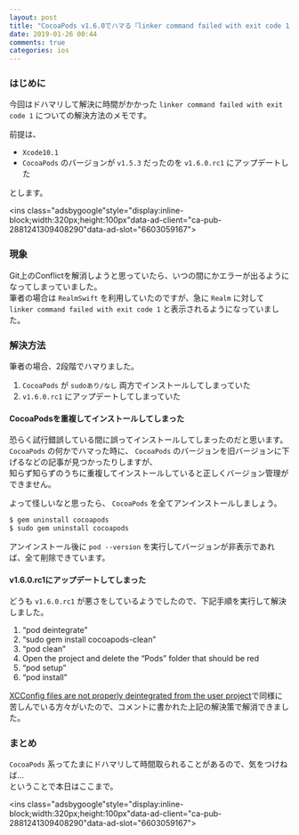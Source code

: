 ```yaml
---
layout: post
title: "CocoaPods v1.6.0でハマる『linker command failed with exit code 1』エラーの対応"
date: 2019-01-26 00:44
comments: true
categories: ios
---
```


### はじめに
今回はドハマリして解決に時間がかかった `linker command failed with exit code 1` についての解決方法のメモです。  

前提は、  

* `Xcode10.1`  
* `CocoaPods` のバージョンが `v1.5.3` だったのを `v1.6.0.rc1` にアップデートした  

とします。  

<script async src="//pagead2.googlesyndication.com/pagead/js/adsbygoogle.js"></script>
<ins class="adsbygoogle"style="display:inline-block;width:320px;height:100px"data-ad-client="ca-pub-2881241309408290"data-ad-slot="6603059167"></ins>
<script>
(adsbygoogle = window.adsbygoogle || []).push({});
</script>

<!-- more -->

### 現象
Git上のConflictを解消しようと思っていたら、いつの間にかエラーが出るようになってしまっていました。  
筆者の場合は `RealmSwift` を利用していたのですが、急に `Realm` に対して `linker command failed with exit code 1` と表示されるようになっていました。  

### 解決方法
筆者の場合、2段階でハマりました。  

1. `CocoaPods` が `sudoあり/なし` 両方でインストールしてしまっていた  
2. `v1.6.0.rc1` にアップデートしてしまっていた  

#### CocoaPodsを重複してインストールしてしまった
恐らく試行錯誤している間に誤ってインストールしてしまったのだと思います。  
`CocoaPods` の何かでハマった時に、 `CocoaPods` のバージョンを旧バージョンに下げるなどの記事が見つかったりしますが、  
知らず知らずのうちに重複してインストールしていると正しくバージョン管理ができません。  

よって怪しいなと思ったら、 `CocoaPods` を全てアンインストールしましょう。  

```objective-c
$ gem uninstall cocoapods
$ sudo gem uninstall cocoapods
```

アンインストール後に `pod --version` を実行してバージョンが非表示であれば、全て削除できています。  

#### v1.6.0.rc1にアップデートしてしまった
どうも `v1.6.0.rc1` が悪さをしているようでしたので、下記手順を実行して解決しました。  

1. “pod deintegrate”
2. “sudo gem install cocoapods-clean”
3. “pod clean”
4. Open the project and delete the “Pods” folder that should be red
5. “pod setup”
6. “pod install”

[XCConfig files are not properly deintegrated from the user project](https://github.com/CocoaPods/CocoaPods/issues/8091)で同様に苦しんでいる方々がいたので、コメントに書かれた上記の解決策で解消できました。  

### まとめ
`CocoaPods` 系ってたまにドハマリして時間取られることがあるので、気をつけねば...  
ということで本日はここまで。   

<script async src="//pagead2.googlesyndication.com/pagead/js/adsbygoogle.js"></script>
<ins class="adsbygoogle"style="display:inline-block;width:320px;height:100px"data-ad-client="ca-pub-2881241309408290"data-ad-slot="6603059167"></ins>
<script>
(adsbygoogle = window.adsbygoogle || []).push({});
</script>
